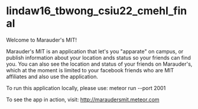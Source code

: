 lindaw16_tbwong_csiu22_cmehl_final
==================================

Welcome to Marauder's MIT!

Marauder's MIT is an application that let's you "apparate" on campus, or publish information about your location ands status so your friends can find you. You can also see the location and status of your friends on Marauder's, which at the moment is limited to your facebook friends who are MIT affiliates and also use the application.

To run this application locally, please use:
meteor run --port 2001

To see the app in action, visit:
http://maraudersmit.meteor.com

